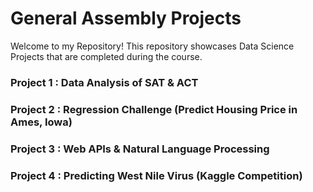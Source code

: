 # General Assembly Projects

Welcome to my Repository! This repository showcases Data Science Projects that are completed during the course. 

### Project 1 : Data Analysis of SAT & ACT


### Project 2 : Regression Challenge (Predict Housing Price in Ames, Iowa)


### Project 3 : Web APIs & Natural Language Processing 


### Project 4 : Predicting West Nile Virus (Kaggle Competition)
